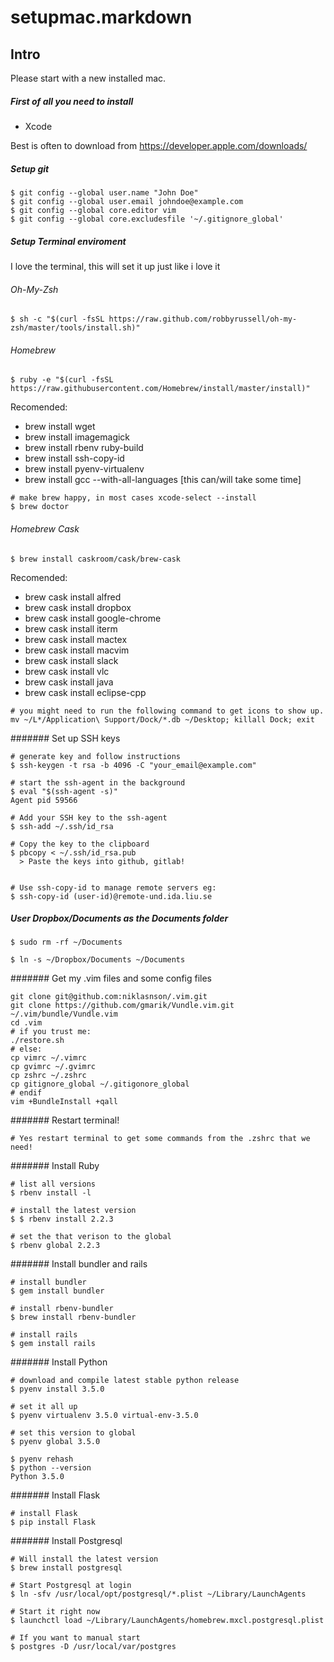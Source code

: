 # setupmac.markdown

## Intro
Please start with a new installed mac.

##### First of all you need to install 

+ Xcode 

Best is often to download from https://developer.apple.com/downloads/ 


##### Setup git 
```
$ git config --global user.name "John Doe"
$ git config --global user.email johndoe@example.com
$ git config --global core.editor vim
$ git config --global core.excludesfile '~/.gitignore_global'
```

##### Setup Terminal enviroment 
I love the terminal, this will set it up just like i love it

###### Oh-My-Zsh
```
$ sh -c "$(curl -fsSL https://raw.github.com/robbyrussell/oh-my-zsh/master/tools/install.sh)"
```

###### Homebrew 
```
$ ruby -e "$(curl -fsSL https://raw.githubusercontent.com/Homebrew/install/master/install)"
```

Recomended: 

+ brew install wget 
+ brew install imagemagick
+ brew install rbenv ruby-build
+ brew install ssh-copy-id
+ brew install pyenv-virtualenv
+ brew install gcc --with-all-languages [this can/will take some time]

```
# make brew happy, in most cases xcode-select --install
$ brew doctor
```

###### Homebrew Cask
```
$ brew install caskroom/cask/brew-cask
```

Recomended: 

+ brew cask install alfred
+ brew cask install dropbox
+ brew cask install google-chrome
+ brew cask install iterm 
+ brew cask install mactex 
+ brew cask install macvim 
+ brew cask install slack
+ brew cask install vlc
+ brew cask install java
+ brew cask install eclipse-cpp

```
# you might need to run the following command to get icons to show up.
mv ~/L*/Application\ Support/Dock/*.db ~/Desktop; killall Dock; exit
```

####### Set up SSH keys 
```
# generate key and follow instructions 
$ ssh-keygen -t rsa -b 4096 -C "your_email@example.com"

# start the ssh-agent in the background
$ eval "$(ssh-agent -s)"
Agent pid 59566

# Add your SSH key to the ssh-agent
$ ssh-add ~/.ssh/id_rsa

# Copy the key to the clipboard 
$ pbcopy < ~/.ssh/id_rsa.pub
  > Paste the keys into github, gitlab! 


# Use ssh-copy-id to manage remote servers eg: 
$ ssh-copy-id (user-id)@remote-und.ida.liu.se

```


##### User Dropbox/Documents as the Documents folder
```
$ sudo rm -rf ~/Documents
```

```
$ ln -s ~/Dropbox/Documents ~/Documents
```

####### Get my .vim files and some config files

```
git clone git@github.com:niklasnson/.vim.git
git clone https://github.com/gmarik/Vundle.vim.git ~/.vim/bundle/Vundle.vim
cd .vim
# if you trust me:
./restore.sh
# else:
cp vimrc ~/.vimrc
cp gvimrc ~/.gvimrc
cp zshrc ~/.zshrc
cp gitignore_global ~/.gitigonore_global
# endif
vim +BundleInstall +qall
```

####### Restart terminal!
```
# Yes restart terminal to get some commands from the .zshrc that we need!
```

####### Install Ruby
```
# list all versions 
$ rbenv install -l

# install the latest version 
$ $ rbenv install 2.2.3

# set the that verison to the global 
$ rbenv global 2.2.3
```

####### Install bundler and rails 

```
# install bundler 
$ gem install bundler

# install rbenv-bundler 
$ brew install rbenv-bundler

# install rails 
$ gem install rails
```


####### Install Python
```
# download and compile latest stable python release
$ pyenv install 3.5.0

# set it all up 
$ pyenv virtualenv 3.5.0 virtual-env-3.5.0

# set this version to global 
$ pyenv global 3.5.0

$ pyenv rehash
$ python --version
Python 3.5.0
```

####### Install Flask 
```
# install Flask 
$ pip install Flask

```


####### Install Postgresql
```
# Will install the latest version
$ brew install postgresql

# Start Postgresql at login 
$ ln -sfv /usr/local/opt/postgresql/*.plist ~/Library/LaunchAgents

# Start it right now 
$ launchctl load ~/Library/LaunchAgents/homebrew.mxcl.postgresql.plist

# If you want to manual start 
$ postgres -D /usr/local/var/postgres

```


